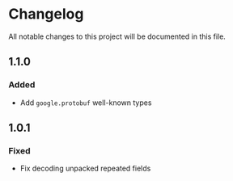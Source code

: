# Changelog
All notable changes to this project will be documented in this file.

## 1.1.0
### Added
- Add `google.protobuf` well-known types

## 1.0.1
### Fixed
- Fix decoding unpacked repeated fields
